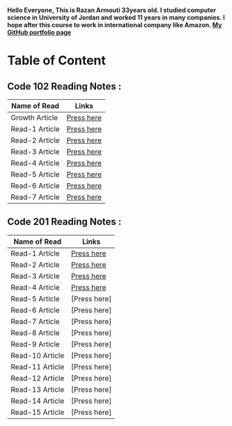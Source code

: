 **Hello Everyone, This is Razan Armouti 33years old. I studied computer science in University of Jordan and worked 11 years in many companies. I hope after this course to work in international company like Amazon. 
[My GitHub portfolio page](https://github.com/RazanArmouti)**

# Table of Content 
## **Code 102 Reading Notes :**

Name of Read | Links
------------ | -------------
 Growth Article | [Press here](https://razanarmouti.github.io/reading-notes/growthMindset)
 Read-1 Article | [Press here](https://razanarmouti.github.io/reading-notes/Read-01)
 Read-2 Article | [Press here](https://razanarmouti.github.io/reading-notes/Read-02)
 Read-3 Article | [Press here](https://razanarmouti.github.io/reading-notes/Read-03)
 Read-4 Article | [Press here](https://razanarmouti.github.io/reading-notes/Read-04)
 Read-5 Article | [Press here](https://razanarmouti.github.io/reading-notes/Read-05)
 Read-6 Article | [Press here](https://razanarmouti.github.io/reading-notes/Read-06)
 Read-7 Article | [Press here](https://razanarmouti.github.io/reading-notes/Read-07)

 ## **Code 201 Reading Notes :**

Name of Read | Links
------------ | -------------
 Read-1 Article | [Press here](https://razanarmouti.github.io/reading-notes/Class-01) 
 Read-2 Article | [Press here](https://razanarmouti.github.io/reading-notes/Class-02)
 Read-3 Article | [Press here](https://razanarmouti.github.io/reading-notes/Class-03)
 Read-4 Article | [Press here](https://razanarmouti.github.io/reading-notes/Class-04)
 Read-5 Article | [Press here]
 Read-6 Article | [Press here]
 Read-7 Article | [Press here]
 Read-8 Article | [Press here]
 Read-9 Article | [Press here]
 Read-10 Article | [Press here]
 Read-11 Article | [Press here]
 Read-12 Article | [Press here]
 Read-13 Article | [Press here]
 Read-14 Article | [Press here]
 Read-15 Article | [Press here]


